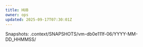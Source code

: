```yaml
---
title: HUB
owner: ops
updated: 2025-09-17T07:30:01Z
---
```

Snapshots: .context/SNAPSHOTS/vm-db0e111f-06/YYYY-MM-DD_HHMMSS/


